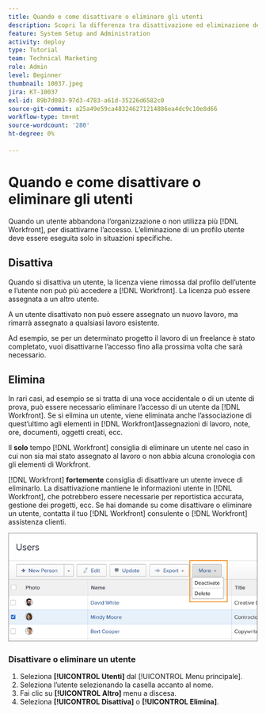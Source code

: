 ```yaml
---
title: Quando e come disattivare o eliminare gli utenti
description: Scopri la differenza tra disattivazione ed eliminazione degli utenti. Quindi gestisci i profili utente in base alle esigenze della tua organizzazione.
feature: System Setup and Administration
activity: deploy
type: Tutorial
team: Technical Marketing
role: Admin
level: Beginner
thumbnail: 10037.jpeg
jira: KT-10037
exl-id: 89b7d083-97d3-4783-a61d-35226d6582c0
source-git-commit: a25a49e59ca483246271214886ea4dc9c10e8d66
workflow-type: tm+mt
source-wordcount: '280'
ht-degree: 0%

---
```


# Quando e come disattivare o eliminare gli utenti

Quando un utente abbandona l’organizzazione o non utilizza più [!DNL Workfront], per disattivarne l’accesso. L’eliminazione di un profilo utente deve essere eseguita solo in situazioni specifiche.

## Disattiva

Quando si disattiva un utente, la licenza viene rimossa dal profilo dell’utente e l’utente non può più accedere a [!DNL Workfront]. La licenza può essere assegnata a un altro utente.

A un utente disattivato non può essere assegnato un nuovo lavoro, ma rimarrà assegnato a qualsiasi lavoro esistente.

Ad esempio, se per un determinato progetto il lavoro di un freelance è stato completato, vuoi disattivarne l’accesso fino alla prossima volta che sarà necessario.

## Elimina

In rari casi, ad esempio se si tratta di una voce accidentale o di un utente di prova, può essere necessario eliminare l’accesso di un utente da [!DNL Workfront]. Se si elimina un utente, viene eliminata anche l’associazione di quest’ultimo agli elementi in [!DNL Workfront]assegnazioni di lavoro, note, ore, documenti, oggetti creati, ecc.

Il **solo** tempo [!DNL Workfront] consiglia di eliminare un utente nel caso in cui non sia mai stato assegnato al lavoro o non abbia alcuna cronologia con gli elementi di Workfront.

[!DNL Workfront] **fortemente** consiglia di disattivare un utente invece di eliminarlo. La disattivazione mantiene le informazioni utente in [!DNL Workfront], che potrebbero essere necessarie per reportistica accurata, gestione dei progetti, ecc. Se hai domande su come disattivare o eliminare un utente, contatta il tuo [!DNL Workfront] consulente o [!DNL Workfront] assistenza clienti.

![Menu Altro con opzioni [!DNL Users] pagina](assets/admin-fund-adding-users-11.png)

### Disattivare o eliminare un utente

1. Seleziona **[!UICONTROL Utenti]** dal [!UICONTROL Menu principale].
1. Seleziona l’utente selezionando la casella accanto al nome.
1. Fai clic su **[!UICONTROL Altro]** menu a discesa.
1. Seleziona **[!UICONTROL Disattiva]** o **[!UICONTROL Elimina]**.
